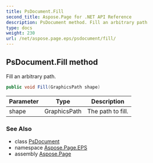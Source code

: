 ```yaml
---
title: PsDocument.Fill
second_title: Aspose.Page for .NET API Reference
description: PsDocument method. Fill an arbitrary path
type: docs
weight: 230
url: /net/aspose.page.eps/psdocument/fill/
---
```

## PsDocument.Fill method

Fill an arbitrary path.

```csharp
public void Fill(GraphicsPath shape)
```

| Parameter | Type | Description |
| --- | --- | --- |
| shape | GraphicsPath | The path to fill. |

### See Also

* class [PsDocument](../)
* namespace [Aspose.Page.EPS](../../psdocument/)
* assembly [Aspose.Page](../../../)


